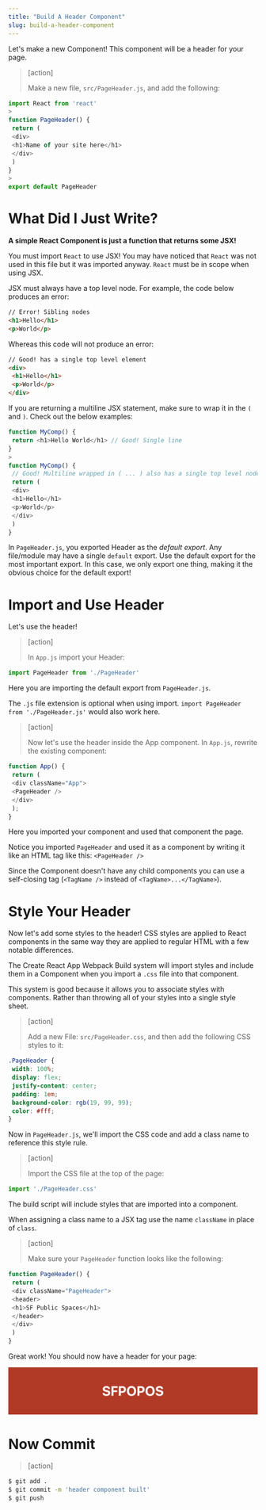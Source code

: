 ```yaml
---
title: "Build A Header Component"
slug: build-a-header-component
---
```


Let's make a new Component! This component will be a header for your page.

> [action]
>
> Make a new file, `src/PageHeader.js`, and add the following:
>
```js
import React from 'react'
>
function PageHeader() {
 return (
 <div>
 <h1>Name of your site here</h1>
 </div>
 )
}
>
export default PageHeader
```

# What Did I Just Write?

**A simple React Component is just a function that returns some JSX!**

You must import `React` to use JSX! You may have noticed that `React` was not used in this file but it was imported anyway. `React` must be in scope when using JSX.

JSX must always have a top level node. For example, the code below produces an error:

```html
// Error! Sibling nodes
<h1>Hello</h1>
<p>World</p>
```

Whereas this code will not produce an error:

```html
// Good! has a single top level element
<div>
 <h1>Hello</h1>
 <p>World</p>
</div>
```

If you are returning a multiline JSX statement, make sure to wrap it in the `(` and `)`. Check out the below examples:

```js
function MyComp() {
 return <h1>Hello World</h1> // Good! Single line
}
>
function MyComp() {
 // Good! Multiline wrapped in ( ... ) also has a single top level node.
 return (
 <div>
 <h1>Hello</h1>
 <p>World</p>
 </div>
 )
}
```

In `PageHeader.js`, you exported Header as the _default export_. Any file/module may have a single `default` export. Use the default export for the most important export. In this case, we only export one thing, making it the obvious choice for the default export!

# Import and Use Header

Let's use the header!

> [action]
>
> In `App.js` import your Header:
>
```js
import PageHeader from './PageHeader'
```

Here you are importing the default export from `PageHeader.js`.

The `.js` file extension is optional when using import. `import PageHeader from './PageHeader.js'` would also work here.

> [action]
>
> Now let's use the header inside the App component. In `App.js`, rewrite the existing component:
>
```js
function App() {
 return (
 <div className="App">
 <PageHeader />
 </div>
 );
}
```

Here you imported your component and used that component the page.

Notice you imported `PageHeader` and used it as a component by writing it like an HTML tag like this: `<PageHeader />`

Since the Component doesn't have any child components you can use a self-closing tag (`<TagName />` instead of `<TagName>...</TagName>`).

# Style Your Header

Now let's add some styles to the header! CSS styles are applied to React components in the same way they are applied to regular HTML with a few notable differences.

The Create React App Webpack Build system will import styles and include them in a Component when you import a `.css` file into that component.

This system is good because it allows you to associate styles with components. Rather than throwing all of your styles into a single style sheet.

> [action]
>
> Add a new File: `src/PageHeader.css`, and then add the following CSS styles to it:
>
```css
.PageHeader {
 width: 100%;
 display: flex;
 justify-content: center;
 padding: 1em;
 background-color: rgb(19, 99, 99);
 color: #fff;
}
```

Now in `PageHeader.js`, we'll import the CSS code and add a class name to reference this style rule.

> [action]
>
> Import the CSS file at the top of the page:
>
```js
import './PageHeader.css'
```

The build script will include styles that are imported into a component.

When assigning a class name to a JSX tag use the name `className` in place of `class`.

> [action]
>
> Make sure your `PageHeader` function looks like the following:
>
```js
function PageHeader() {
 return (
 <div className="PageHeader">
 <header>
 <h1>SF Public Spaces</h1>
 </header>
 </div>
 )
}
```

Great work! You should now have a header for your page:

![header](assets/header.png)

# Now Commit

>[action]
>
```bash
$ git add .
$ git commit -m 'header component built'
$ git push
```
